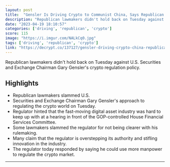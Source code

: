 ```yaml
---
layout: post
title:  "Gensler Is Driving Crypto to Communist China, Says Republican Congressman"
description: "Republican lawmakers didn't hold back on Tuesday against U.S. Securities and Exchange Chairman Gary Gensler's crypto regulation policy."
date: "2023-04-19 18:10:57"
categories: ['driving', 'republican', 'crypto']
score: 115
image: "https://i.imgur.com/NALkCq0.jpg"
tags: ['driving', 'republican', 'crypto']
link: "https://decrypt.co/137127/gensler-driving-crypto-china-republican-tom-emmer?amp=1"
---
```


Republican lawmakers didn't hold back on Tuesday against U.S. Securities and Exchange Chairman Gary Gensler's crypto regulation policy.

## Highlights

- Republican lawmakers slammed U.S.
- Securities and Exchange Chairman Gary Gensler's approach to regulating the crypto world on Tuesday.
- Regulator hinted that the fast-moving digital asset industry was hard to keep up with at a hearing in front of the GOP-controlled House Financial Services Committee.
- Some lawmakers slammed the regulator for not being clearer with his rulemaking.
- Many claim that the regulator is overstepping its authority and stifling innovation in the industry.
- The regulator today responded by saying he could use more manpower to regulate the crypto market.

---
